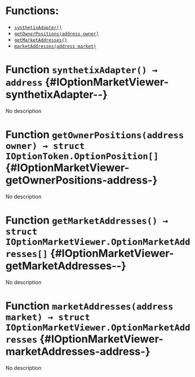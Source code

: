 

# Functions:
- [`synthetixAdapter()`](#IOptionMarketViewer-synthetixAdapter--)
- [`getOwnerPositions(address owner)`](#IOptionMarketViewer-getOwnerPositions-address-)
- [`getMarketAddresses()`](#IOptionMarketViewer-getMarketAddresses--)
- [`marketAddresses(address market)`](#IOptionMarketViewer-marketAddresses-address-)



# Function `synthetixAdapter() → address` {#IOptionMarketViewer-synthetixAdapter--}
No description




# Function `getOwnerPositions(address owner) → struct IOptionToken.OptionPosition[]` {#IOptionMarketViewer-getOwnerPositions-address-}
No description




# Function `getMarketAddresses() → struct IOptionMarketViewer.OptionMarketAddresses[]` {#IOptionMarketViewer-getMarketAddresses--}
No description




# Function `marketAddresses(address market) → struct IOptionMarketViewer.OptionMarketAddresses` {#IOptionMarketViewer-marketAddresses-address-}
No description





